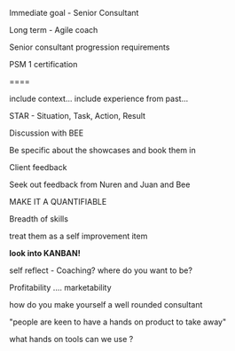 Immediate goal - Senior Consultant

Long term - Agile coach

Senior consultant progression requirements

PSM 1 certification

====

include context... include experience from past...

STAR - Situation, Task, Action, Result

Discussion with BEE

Be specific about the showcases and book them in

Client feedback

Seek out feedback from Nuren and Juan and Bee

MAKE IT A QUANTIFIABLE 

Breadth of skills

treat them as a self improvement item

**look into KANBAN!**

self reflect - Coaching? where do you want to be?

Profitability .... marketability 

how do you make yourself a well rounded consultant

"people are keen to have a hands on product to take away"

what hands on tools can we use ?